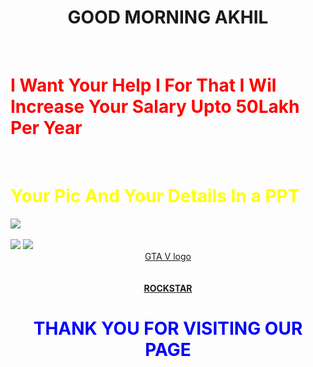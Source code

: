 <center><h1>GOOD MORNING AKHIL</h1></center><br>
<h1 style="color: red;">I Want Your Help I For That I Wil Increase Your Salary Upto 50Lakh Per Year</h1><br>
<h1 style="color: yellow;">Your Pic And Your Details In a PPT</h1>
<img src="https://cdn.dlcompare.com/game_tetiere/upload/gameimage/file/7337.jpeg.webp"><br> <br>
<img src="https://encrypted-tbn0.gstatic.com/images?q=tbn:ANd9GcRgywfBZ59qYS0z-DWqLOUSeLL5hdzV4rQJzg&s">
<img src="https://imgd.aeplcdn.com/1056x594/n/zp6pseb_1777219.jpg?q=80">
<center><a href="https://encrypted-tbn0.gstatic.com/images?q=tbn:ANd9GcRgywfBZ59qYS0z-DWqLOUSeLL5hdzV4rQJzg&s">GTA V logo</a></center><br> <br>
<center><a href="https://www.rockstargames.com"/><b>ROCKSTAR</b></a></center>
<center><h1 style="color: blue;">THANK YOU FOR VISITING OUR PAGE</h1></center>
